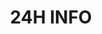 ---
title: "24H INFO"
edition: "2023"
description: "The 24 hours of IUT Informatique is an annual competition where teams of BUT Informatique students compete in an intense 24-hour programming event!"
logo: "/images/evenements/24-heures-info.png"
siteOfficiel: "https://24hinfo.iut.fr/"
lienYoutube: "null"
draft: true
---